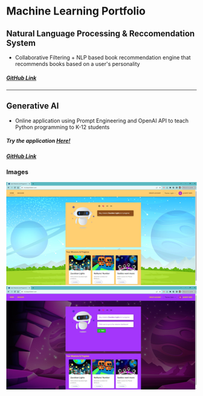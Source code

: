 # Machine Learning Portfolio
## Natural Language Processing & Reccomendation System 
- Collaborative Filtering + NLP based book recommendation engine that recommends books based on a user's personality

##### [GitHub Link](https://github.com/siddhantgithub/LibroBuddy)

---------------------------------------

## Generative AI 
- Online application using Prompt Engineering and OpenAI API to teach Python programming to K-12 students

##### Try the application [Here!](https://uni.playandstem.com) 
##### [GitHub Link](https://github.com/siddhantgithub/PlayAndStem)

### Images
![Storybotics Light](/assets/img/Post_login_landing_light.jpg)
![Storybotics Dark](/assets/img/Post_login_landing_dark.jpg)

